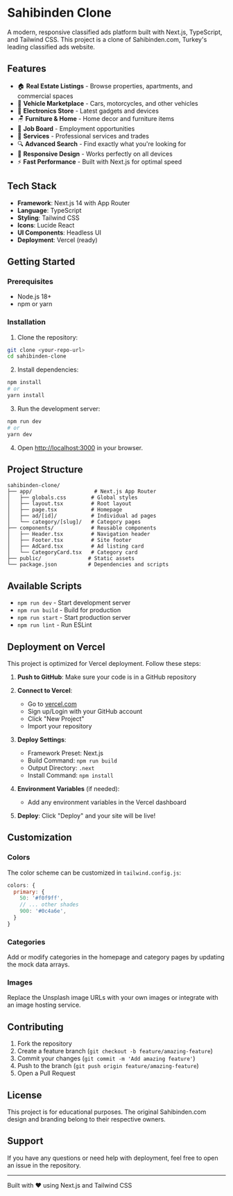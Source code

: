 # Sahibinden Clone

A modern, responsive classified ads platform built with Next.js, TypeScript, and Tailwind CSS. This project is a clone of Sahibinden.com, Turkey's leading classified ads website.

## Features

- 🏠 **Real Estate Listings** - Browse properties, apartments, and commercial spaces
- 🚗 **Vehicle Marketplace** - Cars, motorcycles, and other vehicles
- 📱 **Electronics Store** - Latest gadgets and devices
- 🪑 **Furniture & Home** - Home decor and furniture items
- 💼 **Job Board** - Employment opportunities
- 🔧 **Services** - Professional services and trades
- 🔍 **Advanced Search** - Find exactly what you're looking for
- 📱 **Responsive Design** - Works perfectly on all devices
- ⚡ **Fast Performance** - Built with Next.js for optimal speed

## Tech Stack

- **Framework**: Next.js 14 with App Router
- **Language**: TypeScript
- **Styling**: Tailwind CSS
- **Icons**: Lucide React
- **UI Components**: Headless UI
- **Deployment**: Vercel (ready)

## Getting Started

### Prerequisites

- Node.js 18+ 
- npm or yarn

### Installation

1. Clone the repository:
```bash
git clone <your-repo-url>
cd sahibinden-clone
```

2. Install dependencies:
```bash
npm install
# or
yarn install
```

3. Run the development server:
```bash
npm run dev
# or
yarn dev
```

4. Open [http://localhost:3000](http://localhost:3000) in your browser.

## Project Structure

```
sahibinden-clone/
├── app/                    # Next.js App Router
│   ├── globals.css        # Global styles
│   ├── layout.tsx         # Root layout
│   ├── page.tsx           # Homepage
│   ├── ad/[id]/           # Individual ad pages
│   └── category/[slug]/   # Category pages
├── components/            # Reusable components
│   ├── Header.tsx         # Navigation header
│   ├── Footer.tsx         # Site footer
│   ├── AdCard.tsx         # Ad listing card
│   └── CategoryCard.tsx   # Category card
├── public/               # Static assets
└── package.json          # Dependencies and scripts
```

## Available Scripts

- `npm run dev` - Start development server
- `npm run build` - Build for production
- `npm run start` - Start production server
- `npm run lint` - Run ESLint

## Deployment on Vercel

This project is optimized for Vercel deployment. Follow these steps:

1. **Push to GitHub**: Make sure your code is in a GitHub repository

2. **Connect to Vercel**:
   - Go to [vercel.com](https://vercel.com)
   - Sign up/Login with your GitHub account
   - Click "New Project"
   - Import your repository

3. **Deploy Settings**:
   - Framework Preset: Next.js
   - Build Command: `npm run build`
   - Output Directory: `.next`
   - Install Command: `npm install`

4. **Environment Variables** (if needed):
   - Add any environment variables in the Vercel dashboard

5. **Deploy**: Click "Deploy" and your site will be live!

## Customization

### Colors
The color scheme can be customized in `tailwind.config.js`:
```javascript
colors: {
  primary: {
    50: '#f0f9ff',
    // ... other shades
    900: '#0c4a6e',
  }
}
```

### Categories
Add or modify categories in the homepage and category pages by updating the mock data arrays.

### Images
Replace the Unsplash image URLs with your own images or integrate with an image hosting service.

## Contributing

1. Fork the repository
2. Create a feature branch (`git checkout -b feature/amazing-feature`)
3. Commit your changes (`git commit -m 'Add amazing feature'`)
4. Push to the branch (`git push origin feature/amazing-feature`)
5. Open a Pull Request

## License

This project is for educational purposes. The original Sahibinden.com design and branding belong to their respective owners.

## Support

If you have any questions or need help with deployment, feel free to open an issue in the repository.

---

Built with ❤️ using Next.js and Tailwind CSS 
